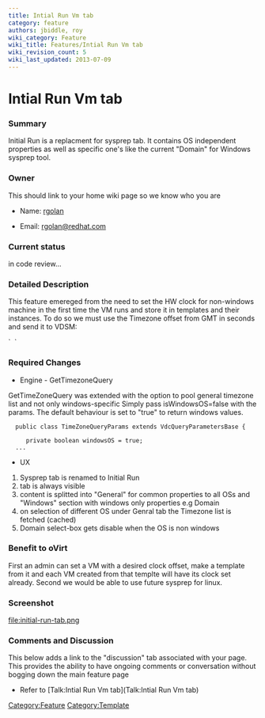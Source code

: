 ```yaml
---
title: Intial Run Vm tab
category: feature
authors: jbiddle, roy
wiki_category: Feature
wiki_title: Features/Intial Run Vm tab
wiki_revision_count: 5
wiki_last_updated: 2013-07-09
---
```


# Intial Run Vm tab

### Summary

Initial Run is a replacment for sysprep tab. It contains OS independent properties as well as specific one's like the current "Domain" for Windows sysprep tool.

### Owner

This should link to your home wiki page so we know who you are

*   Name: [ rgolan](User:rgolan)

<!-- -->

*   Email: <rgolan@redhat.com>

### Current status

in code review...

### Detailed Description

This feature emereged from the need to set the HW clock for non-windows machine in the first time the VM runs and store it in templates and their instances.
To do so we must use the Timezone offset from GMT in seconds and send it to VDSM:

<clock offset="variable" adjustment="-3600">
`  `<timer name="rtc" tickpolicy="catchup">
</clock>

### Required Changes

*   Engine - GetTimezoneQuery

GetTimeZoneQuery was extended with the option to pool general timezone list and not only windows-specific
Simply pass isWindowsOS=false with the params. The default behaviour is set to "true" to return windows values.

      public class TimeZoneQueryParams extends VdcQueryParametersBase {
          
         private boolean windowsOS = true;
      ...

*   UX

1.  Sysprep tab is renamed to Initial Run
2.  tab is always visible
3.  content is splitted into "General" for common properties to all OSs and "Windows" section with windows only properties e.g Domain
4.  on selection of different OS under Genral tab the Timezone list is fetched (cached)
5.  Domain select-box gets disable when the OS is non windows

### Benefit to oVirt

First an admin can set a VM with a desired clock offset, make a template from it and each VM created from that templte will have its clock set already. Second we would be able to use future sysprep for linux.

### Screenshot

<file:initial-run-tab.png>

### Comments and Discussion

This below adds a link to the "discussion" tab associated with your page. This provides the ability to have ongoing comments or conversation without bogging down the main feature page

*   Refer to [Talk:Intial Run Vm tab](Talk:Intial Run Vm tab)

<Category:Feature> <Category:Template>
